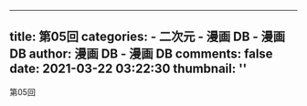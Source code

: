 
---
title: 第05回
categories: 
    - 二次元
    - 漫画 DB - 漫画 DB
author: 漫画 DB - 漫画 DB
comments: false
date: 2021-03-22 03:22:30
thumbnail: ''
---

<div>   
第05回  
</div>
            